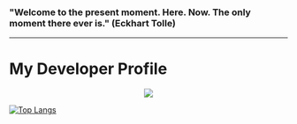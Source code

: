 <h3>"Welcome to the present moment. Here. Now. The only moment there ever is." (Eckhart Tolle)</h3>
<hr />
<p align="center">
    <h1>My Developer Profile</h1>
</p>
<p align="center">
  <a href="https://skillicons.dev">
    <img src="https://skillicons.dev/icons?i=docker,js,laravel,mysql,nodejs,react" />
  </a>
</p>


[![Top Langs](https://github-readme-stats.vercel.app/api/top-langs/?username=Jan-Emig&layout=compact)](https://github.com/anuraghazra/github-readme-stats)

